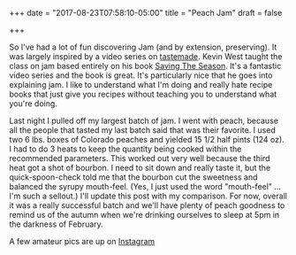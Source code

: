 +++
date = "2017-08-23T07:58:10-05:00"
title = "Peach Jam"
draft = false

+++

So I've had a lot of fun discovering Jam (and by extension, preserving). It was largely inspired by a video series on [tastemade](https://www.tastemade.com/classes/in-the-kitchen-making-your-own-jam).
Kevin West taught the class on jam based entirely on his book [Saving The Season](http://a.co/41g6RbY). It's a fantastic video series and the book is great. It's particularly
nice that he goes into explaining jam. I like to understand what I'm doing and really hate recipe books that just give you recipes without teaching you to understand what
you're doing.

Last night I pulled off my largest batch of jam. I went with peach, because all the people that tasted my last batch said that was their favorite. I used two 6 lbs. boxes of
Colorado peaches and yielded 15 1/2 half pints (124 oz). I had to do 3 heats to keep the quantity being cooked within the recommended parameters. This worked out very well because
the third heat got a shot of bourbon. I need to sit down and really taste it, but the quick-spoon-check told me that the bourbon cut the sweetness and balanced the syrupy
mouth-feel. (Yes, I just used the word "mouth-feel" ... I'm such a sellout.) I'll update this post with my comparison. For now, overall it was a really successful batch and
we'll have plenty of peach goodness to remind us of the autumn when we're drinking ourselves to sleep at 5pm in the darkness of February.

A few amateur pics are up on [Instagram](https://instgram.com/somethingweate)

